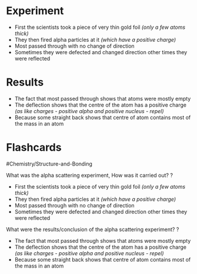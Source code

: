 # Experiment
- First the scientists took a piece of very thin gold foil *(only a few atoms thick)*
- They then fired alpha particles at it *(which have a positive charge)*
- Most passed through with no change of direction
- Sometimes they were defected and changed direction other times they were reflected

# Results
- The fact that most passed through shows that atoms were mostly empty
- The deflection shows that the centre of the atom has a positive charge *(as like charges - positive alpha and positive nucleus - repel)*
- Because some straight back shows that centre of atom contains most of the mass in an atom

# Flashcards

#Chemistry/Structure-and-Bonding 

What was the alpha scattering experiment, How was it carried out?
?
- First the scientists took a piece of very thin gold foil *(only a few atoms thick)*
- They then fired alpha particles at it *(which have a positive charge)*
- Most passed through with no change of direction
- Sometimes they were defected and changed direction other times they were reflected

What were the results/conclusion of the alpha scattering experiment?
?
- The fact that most passed through shows that atoms were mostly empty
- The deflection shows that the centre of the atom has a positive charge *(as like charges - positive alpha and positive nucleus - repel)*
- Because some straight back shows that centre of atom contains most of the mass in an atom